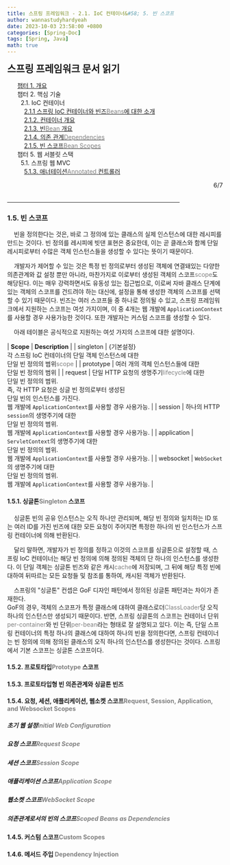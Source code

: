 ```yaml
---
title: 스프링 프레임워크 - 2.1. IoC 컨테이너&#58; 5. 빈 스코프
author: wannastudyhardyeah
date: 2023-10-03 23:58:00 +0800
categories: [Spring-Doc]
tags: [Spring, Java]
math: true
---
```

<div class="toc-multiple-posts">
<b style="font-size:1.4rem">스프링 프레임워크 문서 읽기</b>
<ol class="sc-fmciRz gyCSrP"><a href="/posts/Spring-Chap-01-Frame-Work-Overview/">챕터 1. 개요</a><br>
챕터 2. 핵심 기술<br>
&nbsp;&nbsp;2.1. IoC 컨테이너<br>
&nbsp;&nbsp;&nbsp;&nbsp;<a href="/posts/Spring-Chap-02-1-1-introduction-to-the-spring-ioc-container-and-beans">2.1.1 스프링 IoC 컨테이너와 빈즈<span style="color: #808080;">Beans</span>에 대한 소개</a><br>
&nbsp;&nbsp;&nbsp;&nbsp;<a href="/posts/Spring-Chap-02-1-2-container-overview">2.1.2. 컨테이너 개요</a><br>
&nbsp;&nbsp;&nbsp;&nbsp;<a href="/posts/Spring-Chap-02-1-3-bean-overview">2.1.3. 빈<span style="color: #808080;">Bean</span> 개요</a><br>
&nbsp;&nbsp;&nbsp;&nbsp;<a href="/posts/Spring-Chap-02-1-4-dependencies">2.1.4. 의존 관계<span style="color: #808080;">Dependencies</span></a><br>
&nbsp;&nbsp;&nbsp;&nbsp;<a href="/posts/Spring-Chap-02-1-5-bean-scopes" aria-current="page" class="active">2.1.5. 빈 스코프<span style="color: #808080;">Bean Scopes</span></a><br>
챕터 5. 웹 서블릿 스택<br>
&nbsp;&nbsp;5.1. 스프링 웹 MVC<br>
&nbsp;&nbsp;&nbsp;&nbsp;<a href="/posts/Spring-Chap-05-1-3-annoted-controllers">5.1.3. 애너테이션<span style="color: #808080;">Annotated</span> 컨트롤러</a><br>
</ol><div class="sc-fIosxK hRRhWV"><div class="sc-gUQvok eBShCz">
<div class="series-number" align="right">6/7</div>
</div></div>
</div>
<br>
<hr width="80%">
<h3 id="dependencies-h3"> 1.5. 빈 스코프</h3>

&nbsp;&nbsp;&nbsp;&nbsp;빈을 정의한다는 것은, 바로 그 정의에 있는 클래스의 실제 인스턴스에 대한 레시피를 만드는 것이다. 빈 정의를 레시피에 빗댄 표현은 중요한데, 이는 곧 클래스와 함께 단일 레시피로부터 수많은 객체 인스턴스들을 생성할 수 있다는 뜻이기 때문이다.<br>

&nbsp;&nbsp;&nbsp;&nbsp;개발자가 제어할 수 있는 것은 특정 빈 정의로부터 생성된 객체에 연결돼있는 다양한 의존관계와 값 설정 뿐만 아니라, 마찬가지로 이로부터 생성된 객체의 스코프<span style="color: #808080;">scope</span>도 해당된다. 이는 매우 강력하면서도 유동성 있는 접근법으로, 이로써 자바 클래스 단계에 있는 객체의 스코프를 건드려야 하는 대신에, 설정을 통해 생성한 객체의 스코프를 선택할 수 있기 때문이다. 빈즈는 여러 스코프들 중 하나로 정의될 수 있고, 스프링 프레임워크에서 지원하는 스코프는 여섯 가지이며, 이 중 4개는 웹 개발에 ``ApplicationContext``를 사용할 경우 사용가능한 것이다. 또한 개발자는 커스텀 스코프를 생성할 수 있다.<br>

&nbsp;&nbsp;&nbsp;&nbsp;아래 테이블은 공식적으로 지원하는 여섯 가지의 스코프에 대한 설명이다.<br>

| <b>Scope</b> | <b>Description</b> |
| singleton | {기본설정}<br>각 스프링 IoC 컨테이너의 단일 객체 인스턴스에 대한<br>단일 빈 정의의 범위<span style="color: #808080;">scope</span> |
| prototype | 여러 개의 객체 인스턴스들에 대한<br>단일 빈 정의의 범위 |
| request | 단일 HTTP 요청의 생명주기<span style="color: #808080;">lifecycle</span>에 대한<br>단일 빈 정의의 범위.<br>즉, 각 HTTP 요청은 싱글 빈 정의로부터 생성된<br>단일 빈의 인스턴스를 가진다.<br>웹 개발에 ``ApplicationContext``를 사용할 경우 사용가능. |
| session | 하나의 HTTP ``session``의 생명주기에 대한 <br>단일 빈 정의의 범위.<br>웹 개발에 ``ApplicationContext``를 사용할 경우 사용가능. |
| application | ``ServletContext``의 생명주기에 대한 <br>단일 빈 정의의 범위.<br>웹 개발에 ``ApplicationContext``를 사용할 경우 사용가능. |
| websocket | ``WebSocket``의 생명주기에 대한 <br>단일 빈 정의의 범위.<br>웹 개발에 ``ApplicationContext``를 사용할 경우 사용가능. |

<h4 id="the-singleton-scope-h4">  1.5.1. 싱글톤<span style="color: #808080;">Singleton</span> 스코프</h4>

&nbsp;&nbsp;&nbsp;&nbsp;싱글톤 빈의 공유 인스턴스는 오직 하나만 관리되며, 해당 빈 정의와 일치하는 ID 또는 여러 ID를 가진 빈즈에 대한 모든 요청이 주어지면 특정한 하나의 빈 인스턴스가 스프링 컨테이너에 의해 반환된다.<br>

&nbsp;&nbsp;&nbsp;&nbsp;달리 말하면, 개발자가 빈 정의를 정하고 이것의 스코프를 싱글톤으로 설정할 때, 스프링 IoC 컨테이너는 해당 빈 정의에 의해 정의된 객체의 단 하나의 인스턴스를 생성한다. 이 단일 객체는 싱글톤 빈즈와 같은 캐시<span style="color: #808080;">cache</span>에 저장되며, 그 뒤에 해당 특정 빈에 대하여 뒤따르는 모든 요청들 및 참조를 통하여, 캐시된 객체가 반환된다.

&nbsp;&nbsp;&nbsp;&nbsp;스프링의 "싱글톤" 컨셉은 GoF 디자인 패턴에서 정의된 싱글톤 패턴과는 차이가 존재한다.<br>
GoF의 경우, 객체의 스코프가 특정 클래스에 대하여 클래스로더<span style="color: #808080;">ClassLoader</span>당 오직 하나의 인스턴스만 생성되기 때문이다. 반면, 스프링 싱글톤의 스코프는 컨테이너 단위<span style="color: #808080;">per-container</span>와 빈 단위<span style="color: #808080;">per-bean</span>라는 형태로 잘 설명되고 있다. 이는 즉, 단일 스프링 컨테이너의 특정 하나의 클래스에 대하여 하나의 빈을 정의한다면, 스프링 컨테이너는 빈 정의에 의해 정의된 클래스의 오직 하나의 인스턴스를 생성한다는 것이다. 스프링에서 기본 스코프는 싱글톤 스코프이다.<br>

<h4 id="the-prototype-scope-h4">  1.5.2. 프로토타입<span style="color: #808080;">Prototype</span> 스코프</h4>

<h4 id="singleton-beans-with-prototype-bean-dependencies-h4">  1.5.3. 프로토타입형 빈 의존관계와 싱글톤 빈즈</h4>

<h4 id="request-session-application-and-websocket-scopes-h4">  1.5.4. 요청, 세션, 애플리케이션, 웹소켓 스코프<span style="color: #808080;">Request, Session, Application, and Websocket Scopes</span></h4>

<h5 id="initial-web-configuration-h4">   초기 웹 설정<span style="color: #808080;">Initial Web Configuration</span></h5>
<h5 id="request-scope-h4">   요청 스코프<span style="color: #808080;">Request Scope</span></h5>
<h5 id="session-scope-h4">   세션 스코프<span style="color: #808080;">Session Scope</span></h5>
<h5 id="application-scope-h4">   애플리케이션 스코프<span style="color: #808080;">Application Scope</span></h5>
<h5 id="websocket-scope-h4">   웹소켓 스코프<span style="color: #808080;">WebSocket Scope</span></h5>
<h5 id="dependency-injection-h4">   의존관계로서의 빈의 스코프<span style="color: #808080;">Scoped Beans as Dependencies</span></h5>

<h4 id="custom-scopes-h4">  1.4.5. 커스텀 스코프<span style="color: #808080;">Custom Scopes</span></h4>

<h4 id="method-injection-h4">  1.4.6. 메서드 주입 <span style="color: #808080;">Dependency Injection</span></h4>


<br>
<br>








